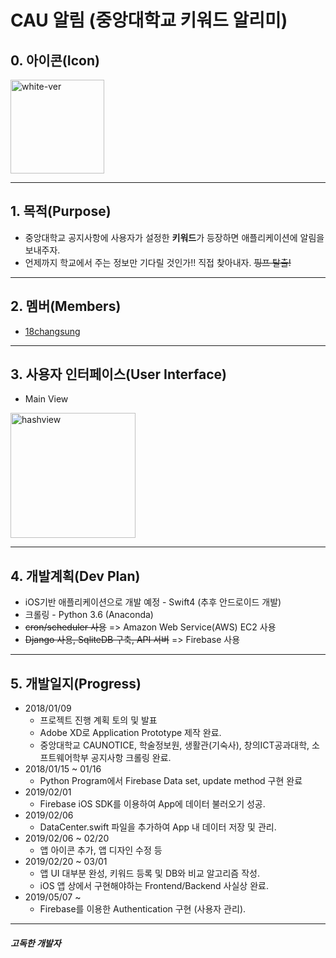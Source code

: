 # CAU 알림 (중앙대학교 키워드 알리미)

## 0. 아이콘(Icon)
<img width="150" alt="white-ver" src="https://user-images.githubusercontent.com/38272356/57304214-e44ec780-7119-11e9-9b42-4e1180e12845.png">

---

## 1. 목적(Purpose)
 * 중앙대학교 공지사항에 사용자가 설정한 **키워드**가 등장하면 애플리케이션에 알림을 보내주자.
 * 언제까지 학교에서 주는 정보만 기다릴 것인가!! 직접 찾아내자. ~~핑프 탈출!~~

---

## 2. 멤버(Members)
 * [18changsung](https://github.com/18changsung)
 
---

## 3. 사용자 인터페이스(User Interface)
 * Main View
 <img width="200" alt="hashview" src="https://user-images.githubusercontent.com/38272356/53298796-2c2db480-3876-11e9-8b10-800f56d3c5ad.jpeg">
 
---

## 4. 개발계획(Dev Plan)
 * iOS기반 애플리케이션으로 개발 예정 - Swift4 (추후 안드로이드 개발)
 * 크롤링 - Python 3.6 (Anaconda)
 * ~~cron/scheduler 사용~~ => Amazon Web Service(AWS) EC2 사용
 * ~~Django 사용, SqliteDB 구축, API 서버~~ => Firebase 사용 

---

## 5. 개발일지(Progress)
 * 2018/01/09 
    - 프로젝트 진행 계획 토의 및 발표
    - Adobe XD로 Application Prototype 제작 완료.             
    - 중앙대학교 CAUNOTICE, 학술정보원, 생활관(기숙사), 창의ICT공과대학, 소프트웨어학부 공지사항 크롤링 완료.
 * 2018/01/15 ~ 01/16
    - Python Program에서 Firebase Data set, update method 구현 완료
 * 2019/02/01
    - Firebase iOS SDK를 이용하여 App에 데이터 불러오기 성공.
 * 2019/02/06
    - DataCenter.swift 파일을 추가하여 App 내 데이터 저장 및 관리.
 * 2019/02/06 ~ 02/20
    - 앱 아이콘 추가, 앱 디자인 수정 등
 * 2019/02/20 ~ 03/01
    - 앱 UI 대부분 완성, 키워드 등록 및 DB와 비교 알고리즘 작성.
    - iOS 앱 상에서 구현해야하는 Frontend/Backend 사실상 완료.
 * 2019/05/07 ~
    - Firebase를 이용한 Authentication 구현 (사용자 관리).
---

##### 고독한 개발자
